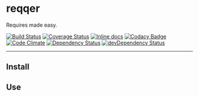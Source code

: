 # reqqer

Requires made easy.

[![Build Status](https://travis-ci.org/opensoars/reqqer.svg)](https://travis-ci.org/opensoars/reqqer)
[![Coverage Status](https://coveralls.io/repos/opensoars/reqqer/badge.svg?branch=master&service=github)](https://coveralls.io/github/opensoars/reqqer?branch=master)
[![Inline docs](http://inch-ci.org/github/opensoars/reqqer.svg?branch=master)](http://inch-ci.org/github/opensoars/reqqer)
[![Codacy Badge](https://api.codacy.com/project/badge/f3e64501763645b9aa483bf83a4dd1d5)](https://www.codacy.com/app/sam_1700/reqqer)
[![Code Climate](https://codeclimate.com/github/opensoars/reqqer/badges/gpa.svg)](https://codeclimate.com/github/opensoars/reqqer)
[![Dependency Status](https://david-dm.org/opensoars/reqqer.svg)](https://david-dm.org/opensoars/reqqer)
[![devDependency Status](https://david-dm.org/opensoars/reqqer/dev-status.svg)](https://david-dm.org/opensoars/reqqer#info=devDependencies)

---


## Install

## Use